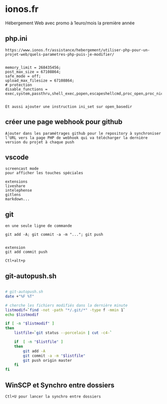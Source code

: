 # ionos.fr 

Hébergement Web avec promo à 1euro/mois la première année

## php.ini


    https://www.ionos.fr/assistance/hebergement/utiliser-php-pour-un-projet-web/quels-parametres-php-puis-je-modifier/


    memory_limit = 268435456;
    post_max_size = 67108864;
    safe_mode = off;
    upload_max_filesize = 67108864;
    # protection
    disable_functions = exec,system,passthru,shell_exec,popen,escapeshellcmd,proc_open,proc_nice,ini_restore;


    Et aussi ajouter une instruction ini_set sur open_basedir


## créer une page webhook pour github

    Ajouter dans les paramétrages github pour le repository à synchroniser
    l'URL vers la page PHP de webhook qui va télécharger la dernière version du projet à chaque push


## vscode


    screencast mode
    pour afficher les touches spéciales

    extensions
    liveshare
    intelephense
    gitlens
    markdown...

## git 

    en une seule ligne de commande

    git add -A; git commit -a -m "..."; git push


    extension 
    git add commit push

    Ctl+alt+p

## git-autopush.sh

```bash

# git-autopush.sh
date +"%F %T"

# cherche les fichiers modifiés dans la dernière minute
listmodif=`find -not -path "*/.git/*" -type f -mmin 1`
echo $listmodif

if [ -n "$listmodif" ]
then
    listfile=`git status --porcelain | cut -c4-`

    if  [ -n "$listfile" ]
    then
        git add -A 
        git commit -a -m "$listfile"
        git push origin master
    fi
fi

```

## WinSCP et Synchro entre dossiers

    Ctl+U pour lancer la synchro entre dossiers
